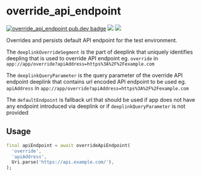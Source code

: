 # override_api_endpoint

[![override_api_endpoint pub.dev badge][pub-badge]][pub-badge-link]
[![][build-badge]][build-badge-link]
[![][codecov-badge]][codecov-badge-link]

Overrides and persists default API endpoint for the test environment.

The `deeplinkOverrideSegment` is the part of deeplink that uniquely
identifies deepling that is used to override API endpoint
eg. `override` in `app://app/override?apiAddress=https%3A%2F%2Fexample.com`

The `deeplinkQueryParameter` is the query parameter of the override API
endpoint deeplink that contains url encoded API endpoint to be used
eg. `apiAddress` in `app://app/override?apiAddress=https%3A%2F%2Fexample.com`

The `defaultEndpoint` is fallback url that should be used if app does not
have any endpoint introduced via deeplink or if `deeplinkQueryParameter` is
not provided

## Usage

```dart
final apiEndpoint = await overrideApiEndpoint(
  'override',
  'apiAddress',
  Uri.parse('https://api.example.com/'),
);
```
[pub-badge]: https://img.shields.io/pub/v/override_api_endpoint
[pub-badge-link]: https://pub.dev/packages/override_api_endpoint
[build-badge]: https://img.shields.io/github/workflow/status/leancodepl/flutter_corelibrary/override_api_endpoint%20test
[build-badge-link]: https://github.com/leancodepl/flutter_corelibrary/actions?query=workflow%3A%22override_api_endpoint+test%22
[codecov-badge]: https://img.shields.io/codecov/c/gh/leancodepl/flutter_corelibrary?flag=override_api_endpoint
[codecov-badge-link]: https://codecov.io/gh/leancodepl/flutter_corelibrary
[override_api_endpoint_flutter]: https://pub.dev/packages/override_api_endpoint_flutter

